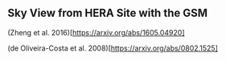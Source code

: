 ## Sky View from HERA Site with the GSM

(Zheng et al. 2016)[https://arxiv.org/abs/1605.04920]

(de Oliveira-Costa et al. 2008)[https://arxiv.org/abs/0802.1525]
